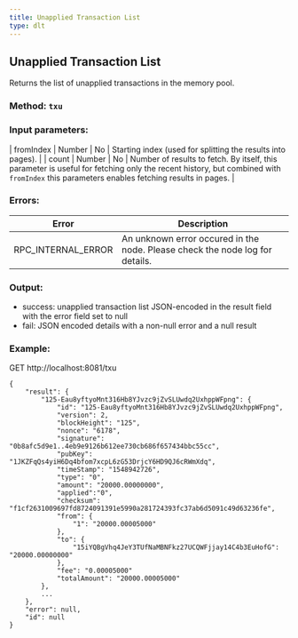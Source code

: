 ```yaml
---
title: Unapplied Transaction List
type: dlt
---
```

## Unapplied Transaction List
Returns the list of unapplied transactions in the memory pool.
### Method: `txu`
### Input parameters:
| fromIndex | Number | No | Starting index (used for splitting the results into pages). |
| count | Number | No | Number of results to fetch. By itself, this parameter is useful for fetching only the recent history, but combined with `fromIndex` this parameters enables fetching results in pages. |


### Errors:

| Error | Description |
| --- | --- |
| RPC_INTERNAL_ERROR | An unknown error occured in the node. Please check the node log for details. |

### Output:
- success: unapplied transaction list JSON-encoded in the result field with the error field set to null
- fail: JSON encoded details with a non-null error and a null result

### Example:
GET http://localhost:8081/txu
```
{
	"result": {
		"125-Eau8yftyoMnt316Hb8YJvzc9jZvSLUwdq2UxhppWFpng": {
			"id": "125-Eau8yftyoMnt316Hb8YJvzc9jZvSLUwdq2UxhppWFpng",
			"version": 2,
			"blockHeight": "125",
			"nonce": "6178",
			"signature": "0b8afc5d9e1..4eb9e9126b612ee730cb686f657434bbc55cc",
			"pubKey": "1JKZFqQs4yiH6Dq4bfom7xcpL6zG53DrjcY6HD9QJ6cRWmXdq",
			"timeStamp": "1548942726",
			"type": "0",
			"amount": "20000.00000000",
			"applied":"0", 
			"checksum": "f1cf2631009697fd8724091391e5990a281724393fc37ab6d5091c49d63236fe",
			"from": {
				"1": "20000.00005000"
			},
			"to": {
				"15iYQBgVhq4JeY3TUfNaMBNFkz27UCQWFjjay14C4b3EuHofG": "20000.00000000"
			},
			"fee": "0.00005000"
            "totalAmount": "20000.00005000"
		},
		...
	},
	"error": null,
	"id": null
}
```